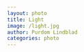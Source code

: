 ```yaml
---
layout: photo
title: Light
image: /light.jpg
author: Purdom Lindblad
categories: photo
---
```

<img src="/images/{{ post.image }}" alt="">
